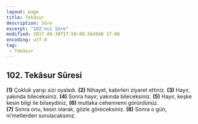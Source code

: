 ```yaml
---
layout: page
title: Tekâsur
description: Sûre
excerpt: "102'nci Sûre"
modified: 2017-08-30T17:50:00.564948 17:00
encoding: utf-8
tag: 
 - Tekâsur
---
```


## 102. Tekâsur Sûresi

**(1)** Çokluk yarışı sizi oyaladı.
**(2)** Nihayet, kabirleri ziyaret ettiniz.
**(3)** Hayır, yakında bileceksiniz.
**(4)** Sonra hayır, yakında bileceksiniz. 
**(5)** Hayır, keşke kesin bilgi ile bilseydiniz, 
**(6)** mutlaka cehennemi görürdünüz.	
**(7)** Sonra onu, kesin olarak, gözle göreceksiniz. 
**(8)** Sonra o gün, ni’metlerden sorulacaksınız.
